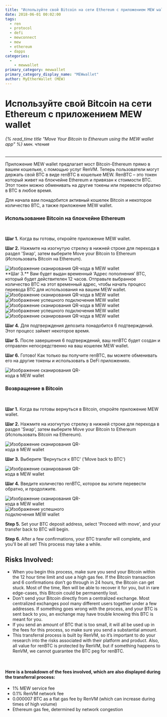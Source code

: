 ```yaml
---
title: "Используйте свой Bitcoin на сети Ethereum с приложением MEW wallet"
date: 2018-06-01 00:02:00
tags:
  - ren
  - protocol
  - defi
  - mewconnect
  - mew
  - ethereum
  - dapps
categories:
  - 
    - mewwallet
primary_category: mewwallet
primary_category_display_name: "MEWwallet"
author: MyEtherWallet (MEW)
---
```


# **Используйте свой Bitcoin на сети Ethereum с приложением MEW wallet**

###### {% read_time title "Move Your Bitcoin to Ethereum using the MEW wallet app" %} мин. чтения

* * *

Приложение MEW wallet предлагает мост Bitcoin-Ethereum прямо в вашем кошельке, с помощью услуг RenVM. Теперь пользователи могут держать свой BTC в виде renBTC в кошельке MEW. RenBTC – это токен который живет на блокчейне Ethereum и привязан к стоимости BTC. Этот токен можно обменивать на другие токены или перевести обратно в BTC в любое время.

Для начала вам понадобится активный кошелек Bitcoin и некоторое количество BTC, а также приложение MEW wallet.

### **Использование Bitcoin на блокчейне Ethereum**

<br>

**Шаг 1.** Когда вы готовы, откройте приложение MEW wallet.

**Шаг 2.** Нажмите на изогнутую стрелку в нижней строке для перехода в раздел 'Swap', затем выберите Move your Bitcoin to Ethereum (Использовать Bitcoin на Ethereum).

<div class="wrap-mobile-phone">
<img src="/images/posts/mewconnect/mw1.PNG" alt="Изображение сканирования QR-кода в MEW wallet" />
</div>
**Шаг 3.** Вам будет выдан временный ‘Адрес пополнения’ BTC, который будет действителен 12 часов. Отправьте выбранное количество BTC на этот временный адрес, чтобы начать процесс перевода BTC для использования на вашем MEW wallet. 

<div class="d-flex justify-content-space-around flex-wrap margin-0">
  <div class="wrap-mobile-phone">
    <img src="/images/posts/mewconnect/mw2.PNG" alt="Изображение сканирования QR-кода в MEW wallet" />
  </div>
  <div class="wrap-mobile-phone">
    <img src="/images/posts/mewconnect/mw3.PNG" alt="Изображение успешного подключения MEW wallet" />
  </div>
</div>

<div class="d-flex justify-content-space-around flex-wrap margin-0">
  <div class="wrap-mobile-phone">
    <img src="/images/posts/mewconnect/mw8.PNG" alt="Изображение сканирования QR-кода в MEW wallet" />
  </div>
  <div class="wrap-mobile-phone">
    <img src="/images/posts/mewconnect/mw9.PNG" alt="Изображение успешного подключения MEW wallet" />
  </div>
</div>

<div class="wrap-mobile-phone">
  <img src="/images/posts/mewconnect/mw10.PNG" alt="Изображение сканирования QR-кода в MEW wallet" />
</div>

**Шаг 4.** Для подтверждения депозита понадобится 6 подтверждений. Этот процесс займет некоторое время.

**Шаг 5.** После завершения 6 подтверждений, ваш renBTC будет создан и отправлен непосредственно на ваш кошелек MEW wallet.

**Шаг 6.** Готово! Как только вы получите renBTC, вы можете обменивать его на другие токены и использовать в DeFi приложениях.

<div class="wrap-mobile-phone">
  <img src="/images/posts/mewconnect/mw5.PNG" alt="Изображение сканирования QR-кода в MEW wallet" style="max-width: 250px;" />
</div>

### **Возвращение в Bitcoin**

<br>

**Шаг 1.** Когда вы готовы вернуться в Bitcoin, откройте приложение MEW wallet.

**Шаг 2.** Нажмите на изогнутую стрелку в нижней строке для перехода в раздел 'Swap', затем выберите Move your Bitcoin to Ethereum (Использовать Bitcoin на Ethereum).

<img src="/images/posts/mewconnect/mw1.PNG" alt="Изображение сканирования QR-кода в MEW wallet" style="max-width: 250px;" />

**Шаг 3.** Выберите 'Вернуться к BTC' ('Move back to BTC')

<div class="wrap-mobile-phone">
  <img src="/images/posts/mewconnect/mw2.PNG" alt="Изображение сканирования QR-кода в MEW wallet" style="max-width: 250px;"/>
</div>

**Шаг 4.** Введите количество renBTC, которое вы хотите перевести обратно, и продолжите.

<div class="d-flex justify-content-center flex-wrap margin-0">
  <div class="wrap-mobile-phone">
    <img src="/images/posts/mewconnect/mw6.PNG" alt="Изображение сканирования QR-кода в MEW wallet" style="max-width: 250px;" />
  </div>
  <div class="wrap-mobile-phone">
    <img src="/images/posts/mewconnect/mw7.PNG" alt="Изображение успешного подключения MEW wallet" style="max-width: 250px;" />
  </div>
</div>

**Step 5.** Set your BTC deposit address, select 'Proceed with move', and your transfer back to BTC will begin.

**Step 6.** After a few confirmations, your BTC transfer will complete, and you'll be all set! This process may take a while.

## **Risks Involved:**

-   When you begin this process, make sure you send your Bitcoin within the 12 hour time limit and use a high gas fee. If the Bitcoin transaction and 6 confirmations don’t go through in 24 hours, the Bitcoin can get stuck. Most of the time, Ren will be able to recover it for you, but in rare edge-cases, this Bitcoin could be permanently lost.
-   Don't send your Bitcoin directly from a centralized exchange. Most centralized exchanges pool many different users together under a few addresses. If something goes wrong with the process, and your BTC is sent back to you, an exchange may have trouble knowing this BTC is meant for you.
-   If you send an amount of BTC that is too small, it will all be used up in the fees for this process, so make sure you send a substantial amount.
-   This transferral process is built by RenVM, so it’s important to do your research into the risks associated with their platform and product. Also, all value for renBTC is protected by RenVM, but if something happens to RenVM, we cannot guarantee the BTC peg for renBTC.

<br>

#### **Here is a breakdown of the fees involved, which are also displayed during the transferral process:**

-   1% MEW service fee
-   0.1% RenVM network fee
-   0.000007 BTC as a flat gas fee by RenVM (which can increase during times of high volume)
-   Ethereum gas fee, determined by network congestion
